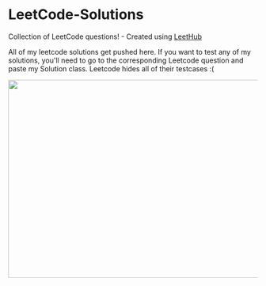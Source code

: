# LeetCode-Solutions
Collection of LeetCode questions! - Created using [LeetHub](https://github.com/QasimWani/LeetHub)


All of my leetcode solutions get pushed here. If you want to test any of my solutions, you'll need to go to the corresponding Leetcode question and paste my Solution class. Leetcode hides all of their testcases :( 


<img src="https://github.com/jshiers97/LeetCode-Solutions/blob/main/ncis-hacker.gif" width="800" height="400" />

